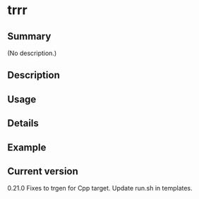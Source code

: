 # trrr

## Summary

(No description.)

## Description

## Usage

## Details

## Example

## Current version

0.21.0 Fixes to trgen for Cpp target. Update run.sh in templates.

